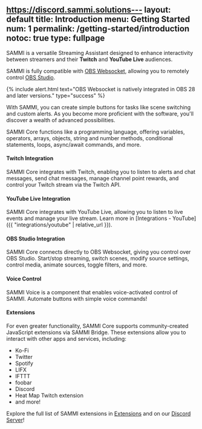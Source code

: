 https://discord.sammi.solutions---
layout: default
title: Introduction
menu: Getting Started
num: 1
permalink: /getting-started/introduction
notoc: true
type: fullpage
---

<p class="lb-lead">SAMMI is a versatile Streaming Assistant designed to enhance interactivity between streamers and their <b>Twitch</b> and <b>YouTube Live</b> audiences.</p>

SAMMI is fully compatible with [OBS Websocket](https://obsproject.com/forum/resources/obs-websocket-remote-control-obs-studio-from-websockets.466/), allowing you to remotely control [OBS Studio](https://obsproject.com/).

{% include alert.html text="OBS Websocket is natively integrated in OBS 28 and later versions." type="success" %} 

With SAMMI, you can create simple buttons for tasks like scene switching and custom alerts. As you become more proficient with the software, you'll discover a wealth of advanced possibilities.

SAMMI Core functions like a programming language, offering variables, operators, arrays, objects, string and number methods, conditional statements, loops, async/await commands, and more.

#### Twitch Integration

SAMMI Core integrates with Twitch, enabling you to listen to alerts and chat messages, send chat messages, manage channel point rewards, and control your Twitch stream via the Twitch API.

#### YouTube Live Integration

SAMMI Core integrates with YouTube Live, allowing you to listen to live events and manage your live stream. Learn more in [Integrations - YouTube]({{ "integrations/youtube" | relative_url }}).

#### OBS Studio Integration

SAMMI Core connects directly to OBS Websocket, giving you control over OBS Studio. Start/stop streaming, switch scenes, modify source settings, control media, animate sources, toggle filters, and more.

#### Voice Control

SAMMI Voice is a component that enables voice-activated control of SAMMI. Automate buttons with simple voice commands!

#### Extensions

For even greater functionality, SAMMI Core supports community-created JavaScript extensions via SAMMI Bridge. These extensions allow you to interact with other apps and services, including:
- Ko-Fi
- Twitter
- Spotify
- LIFX
- IFTTT
- foobar
- Discord
- Heat Map Twitch extension
- and more!

Explore the full list of SAMMI extensions in [Extensions](https://sammi.solutions/extensions) and on our [Discord Server](https://discord.gg/dXez8Zh)!